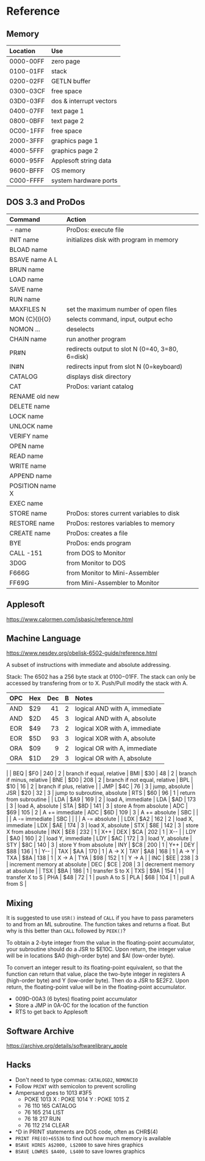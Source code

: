 Reference
=========

## Memory ##

| Location  | Use
|:----------|:-----------------------------
| 0000-00FF | zero page
| 0100-01FF | stack
| 0200-02FF | GETLN buffer
| 0300-03CF | free space
| 03D0-03FF | dos & interrupt vectors
| 0400-07FF | text page 1
| 0800-0BFF | text page 2
| 0C00-1FFF | free space
| 2000-3FFF | graphics page 1
| 4000-5FFF | graphics page 2
| 6000-95FF | Applesoft string data
| 9600-BFFF | OS memory
| C000-FFFF | system hardware ports

## DOS 3.3 and ProDos ##

| Command         | Action
|:----------------|:----------------------------------------
| - name          | ProDos: execute file
| INIT name       | initializes disk with program in memory
| BLOAD name      |
| BSAVE name A L  |
| BRUN name       |
| LOAD name       |
| SAVE name       |
| RUN name        |
| MAXFILES N      | set the maximum number of open files
| MON {C}{I}{O}   | selects command, input, output echo
| NOMON ...       | deselects
| CHAIN name      | run another program
| PR#N            | redirects output to slot N (0=40, 3=80, 6=disk)
| IN#N            | redirects input from slot N (0=keyboard)
| CATALOG         | displays disk directory
| CAT             | ProDos: variant catalog
| RENAME old new  |
| DELETE name     |
| LOCK name       |
| UNLOCK name     |
| VERIFY name     |
| OPEN name       |
| READ name       |
| WRITE name      |
| APPEND name     |
| POSITION name X |
| EXEC name       |
| STORE name      | ProDos: stores current variables to disk
| RESTORE name    | ProDos: restores variables to memory
| CREATE name     | ProDos: creates a file
| BYE             | ProDos: ends program
| CALL -151       | from DOS to Monitor
| 3D0G            | from Monitor to DOS
| F666G           | from Monitor to Mini-Assembler
| FF69G           | from Mini-Assembler to Monitor


## Applesoft ##

https://www.calormen.com/jsbasic/reference.html

## Machine Language ##

https://www.nesdev.org/obelisk-6502-guide/reference.html

A subset of instructions with immediate and absolute addressing.

Stack: The 6502 has a 256 byte stack at $0100-$01FF. The stack can only be
accessed by transfering from or to X. Push/Pull modify the stack with A.

| OPC | Hex | Dec | B | Notes
|:---:|:---:|----:|:-:|:-------------------------------------
| AND | $29 |  41 | 2 | logical AND with A, immediate
| AND | $2D |  45 | 3 | logical AND with A, absolute
| EOR | $49 |  73 | 2 | logical XOR with A, immediate
| EOR | $5D |  93 | 3 | logical XOR with A, absolute
| ORA | $09 |   9 | 2 | logical OR with A, immediate
| ORA | $1D |  29 | 3 | logical OR with A, absolute
|
| BEQ | $F0 | 240 | 2 | branch if equal, relative
| BMI | $30 |  48 | 2 | branch if minus, relative
| BNE | $D0 | 208 | 2 | branch if not equal, relative
| BPL | $10 |  16 | 2 | branch if plus, relative
|
| JMP | $4C |  76 | 3 | jump, absolute
| JSR | $20 |  32 | 3 | jump to subroutine, absolute
| RTS | $60 |  96 | 1 | return from subroutine
|
| LDA | $A9 | 169 | 2 | load A, immediate
| LDA | $AD | 173 | 3 | load A, absolute
| STA | $8D | 141 | 3 | store A from absolute
| ADC | $69 | 105 | 2 | A += immediate
| ADC | $6D | 109 | 3 | A += absolute
| SBC |     |     |   | A -= immediate
| SBC |     |     |   | A -= absolute
|
| LDX | $A2 | 162 | 2 | load X, immediate
| LDX | $AE | 174 | 3 | load X, absolute
| STX | $8E | 142 | 3 | store X from absolute
| INX | $E8 | 232 | 1 | X++
| DEX | $CA | 202 | 1 | X--
|
| LDY | $A0 | 160 | 2 | load Y, immediate
| LDY | $AC | 172 | 3 | load Y, absolute
| STY | $8C | 140 | 3 | store Y from absolute
| INY | $C8 | 200 | 1 | Y++
| DEY | $88 | 136 | 1 | Y--
|
| TAX | $AA | 170 | 1 | A -> X
| TAY | $A8 | 168 | 1 | A -> Y
| TXA | $8A | 138 | 1 | X -> A
| TYA | $98 | 152 | 1 | Y -> A
|
| INC | $EE | 238 | 3 | increment memory at absolute
| DEC | $CE | 208 | 3 | decrement memory at absolute
|
| TSX | $BA | 186 | 1 | transfer S to X
| TXS | $9A | 154 | 1 | transfer X to S
| PHA | $48 |  72 | 1 | push A to S
| PLA | $68 | 104 | 1 | pull A from S
|


## Mixing ##

It is suggested to use `USR()` instead of `CALL` if you have to pass parameters
to and from an ML subroutine. The function takes and returns a float. But why
is this better than `CALL` followed by `PEEK()`?

To obtain a 2-byte integer from the value in the floating-point accumulator,
your subroutine should do a JSR to $E10C. Upon return, the integer value
will be in locations $A0 (high-order byte) and $Al (low-order byte).

To convert an integer result to its floating-point equivalent, so that the
function can return that value, place the two-byte integer in registers A
(high-order byte) and Y (low-order byte). Then do a JSR to $E2F2. Upon
return, the floating-point value will be in the floating-point accumulator.

+ 009D-00A3 (6 bytes) floating point accumulator
+ Store a JMP in 0A-0C for the location of the function
+ RTS to get back to Applesoft

## Software Archive ##

https://archive.org/details/softwarelibrary_apple

## Hacks ##

+ Don't need to type commas: `CATALOGD2`, `NOMONCIO`
+ Follow `PRINT` with semicolon to prevent scrolling
+ Ampersand goes to 1013 #3F5
	+ POKE 1013 X : POKE 1014 Y : POKE 1015 Z
	+ 76 110 165 CATALOG
	+ 76 165 214 LIST
	+ 76 18 217 RUN
	+ 76 112 214 CLEAR
+ ^D in PRINT statements are DOS code, often as CHR$(4)
+ `PRINT FRE(O)+65536` to find out how much memory is available
+ `BSAVE HIRES A$2000, L$2000` to save hires graphics
+ `BSAVE LOWRES $A400, L$400` to save lowres graphics


